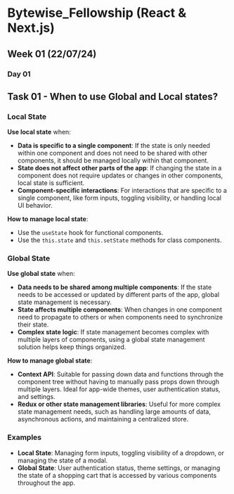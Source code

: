 # Bytewise_Fellowship (React & Next.js)
## Week 01 (22/07/24)

### Day 01
## Task 01 - When to use Global and Local states?

### Local State

**Use local state** when:
- **Data is specific to a single component**: If the state is only needed within one component and does not need to be shared with other components, it should be managed locally within that component.
- **State does not affect other parts of the app**: If changing the state in a component does not require updates or changes in other components, local state is sufficient.
- **Component-specific interactions**: For interactions that are specific to a single component, like form inputs, toggling visibility, or handling local UI behavior.

**How to manage local state**:
- Use the `useState` hook for functional components.
- Use the `this.state` and `this.setState` methods for class components.

### Global State

**Use global state** when:
- **Data needs to be shared among multiple components**: If the state needs to be accessed or updated by different parts of the app, global state management is necessary.
- **State affects multiple components**: When changes in one component need to propagate to others or when components need to synchronize their state.
- **Complex state logic**: If state management becomes complex with multiple layers of components, using a global state management solution helps keep things organized.

**How to manage global state**:
- **Context API**: Suitable for passing down data and functions through the component tree without having to manually pass props down through multiple layers. Ideal for app-wide themes, user authentication status, and settings.
- **Redux or other state management libraries**: Useful for more complex state management needs, such as handling large amounts of data, asynchronous actions, and maintaining a centralized store.

### Examples

- **Local State**: Managing form inputs, toggling visibility of a dropdown, or managing the state of a modal.
- **Global State**: User authentication status, theme settings, or managing the state of a shopping cart that is accessed by various components throughout the app.

